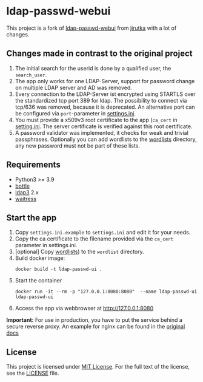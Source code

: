 # ldap-passwd-webui

This project is a fork of [ldap-passwd-webui](https://github.com/jirutka/ldap-passwd-webui)
from [jirutka](https://github.com/jirutka) with a lot of changes.

## Changes made in contrast to the original project

1. The initial search for the userid is done by a qualified user, the `search_user`.
2. The app only works for one LDAP-Server, support for password change on multiple LDAP server and AD was removed.
3. Every connection to the LDAP-Server ist encrypted using STARTLS over the standardized tcp port 389 for ldap. The
   possibility to connect via tcp/636 was removed, because it is deprecated. An alternative port can be configured
   via `port`-parameter in [settings.ini](settings.ini.example).
4. You must provide a x509v3 root certificate to the app (`ca_cert` in [setting.ini](settings.ini.example). The server
   certificate is verified against this root certificate.
5. A password validator was implemented, it checks for weak and trivial passphrases. Optionally you can add wordlists to
   the [wordlists](wordlists/) directory, any new password must not be part of these lists.

## Requirements

* Python3  >= 3.9
* [bottle](https://pypi.python.org/pypi/bottle/)
* [ldap3](https://pypi.python.org/pypi/ldap3) 2.x
* [waitress](https://docs.pylonsproject.org/projects/waitress/en/stable/)

## Start the app

1. Copy `settings.ini.example` to `settings.ini` and edit it for your needs.
2. Copy the ca certificate to the filename provided via the `ca_cert` parameter in settings.ini.
3. \[optional\] Copy [wordlists](wordlists/README.md)) to the `wordlist` directory.
4. Build docker image:
    ```
   docker build -t ldap-passwd-ui .
   ```
5. Start the container
    ```
   docker run -it --rm -p "127.0.0.1:8080:8080"  --name ldap-passwd-ui ldap-passwd-ui
   ```
6. Access the app via webbrowser at http://127.0.0.1:8080

**Important:**
For use in production, you have to put the service behind a secure reverse proxy. An example for nginx can be found in
the [original docs](https://github.com/jirutka/ldap-passwd-webui#run-with-uwsgi-and-nginx)

## License

This project is licensed under [MIT License](http://opensource.org/licenses/MIT/). For the full text of the license, see
the [LICENSE](LICENSE) file.





